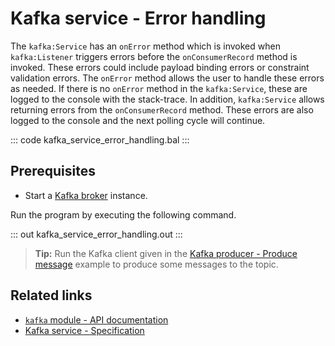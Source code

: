 # Kafka service - Error handling

The `kafka:Service` has an `onError` method which is invoked when `kafka:Listener` triggers errors before the `onConsumerRecord` method is invoked. These errors could include payload binding errors or constraint validation errors. The `onError` method allows the user to handle these errors as needed. If there is no `onError` method in the `kafka:Service`, these are logged to the console with the stack-trace. In addition, `kafka:Service` allows returning errors from the `onConsumerRecord` method. These errors are also logged to the console and the next polling cycle will continue.

::: code kafka_service_error_handling.bal :::

## Prerequisites
- Start a [Kafka broker](https://kafka.apache.org/quickstart) instance.

Run the program by executing the following command.

::: out kafka_service_error_handling.out :::

>**Tip:** Run the Kafka client given in the [Kafka producer - Produce message](/learn/by-example/kafka-producer-produce-message) example to produce some messages to the topic.

## Related links
- [`kafka` module - API documentation](https://lib.ballerina.io/ballerinax/kafka/latest)
- [Kafka service - Specification](https://github.com/ballerina-platform/module-ballerinax-kafka/blob/master/docs/spec/spec.md#432-usage)
